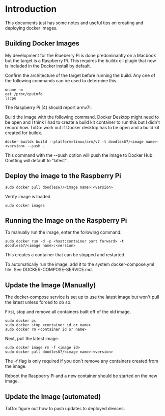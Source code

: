 # Introduction

This documents just has some notes and useful tips on creating and deploying docker images.

## Building Docker Images

My development for the Blueberry Pi is done predominantly on a Macbook but the target is a Raspberry Pi. This requires the buildx cli plugin that now is included in the Docker install by default. 

Confirm the architecture of the target before running the build. Any one of the following commands can be used to determine this.

```
uname -m
cat /proc/cpuinfo
lscpu
```

The Raspberry Pi (4) should report armv7l.

Build the image with the following command. Docker Desktop might need to be open and I think I had to create a build kit container to run this but I didn't record how. ToDo: work out if Docker desktop has to be open and a build kit created for buildx.

```
docker buildx build --platform=linux/arm/v7 -t doodles67/<image name>:<version> --push .
```

This command with the --push option will push the image to Docker Hub. Omitting <version> will default to "latest".

## Deploy the image to the Raspberry Pi

```
sudo docker pull doodles67/<image name>:<version>
```

Verify image is loaded

```
sudo docker images
```

## Running the Image on the Raspberry Pi

To manually run the image, enter the following command:

```
sudo docker run -d -p <host:container port forward> -t doodles67/<image name>:<version>
```

This creates a container that can be stopped and restarted.

To automatically run the image, add it to the system docker-compose.yml file. See DOCKER-COMPOSE-SERVICE.md.

## Update the Image (Manually)

The docker-compose service is set up to use the latest image but won't pull the latest unless forced to do so.

First, stop and remove all containers built off of the old image.

```
sudo docker ps
sudo docker stop <container id or name>
sudo docker rm <container id or name>
```

Next, pull the latest image.

```
sudo docker image rm -f <image id>
sudo docker pull doodles67/<image name>:<version>
```

The -f flag is only required if you don't remove any containers created from the image.

Reboot the Raspberry Pi and a new container should be started on the new image.

## Update the Image (automated)

ToDo: figure out how to push updates to deployed devices.